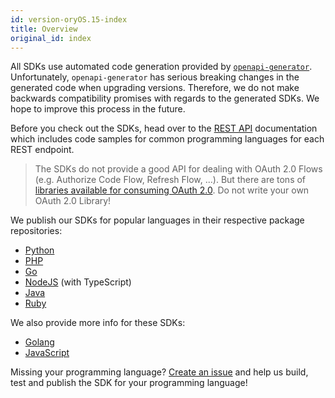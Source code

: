 ```yaml
---
id: version-oryOS.15-index
title: Overview
original_id: index
---
```


All SDKs use automated code generation provided by
[`openapi-generator`](https://github.com/OpenAPITools/openapi-generator).
Unfortunately, `openapi-generator` has serious breaking changes in the generated
code when upgrading versions. Therefore, we do not make backwards compatibility
promises with regards to the generated SDKs. We hope to improve this process in
the future.

Before you check out the SDKs, head over to the [REST API](api.md) documentation
which includes code samples for common programming languages for each REST
endpoint.

> The SDKs do not provide a good API for dealing with OAuth 2.0 Flows (e.g.
> Authorize Code Flow, Refresh Flow, ...). But there are tons of
> [libraries available for consuming OAuth 2.0](https://oauth.net/code/). Do not
> write your own OAuth 2.0 Library!

We publish our SDKs for popular languages in their respective package
repositories:

- [Python](https://pypi.org/project/ory-hydra-client/)
- [PHP](https://packagist.org/packages/ory/hydra-client)
- [Go](https://github.com/ory/hydra-client-go)
- [NodeJS](https://www.npmjs.com/package/@oryd/hydra-client) (with TypeScript)
- [Java](https://search.maven.org/artifact/sh.ory.hydra/hydra-client)
- [Ruby](https://rubygems.org/gems/ory-hydra-client)

We also provide more info for these SDKs:

- [Golang](hydra/sdk/go.md)
- [JavaScript](hydra/sdk/js.md)

Missing your programming language?
[Create an issue](https://github.com/ory/hydra/issues) and help us build, test
and publish the SDK for your programming language!

